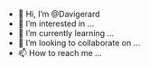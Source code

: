 - 👋 Hi, I’m @Davigerard
- 👀 I’m interested in ...
- 🌱 I’m currently learning ...
- 💞️ I’m looking to collaborate on ...
- 📫 How to reach me ...

<!---
Davigerard/Davigerard is a ✨ special ✨ repository because its `README.md` (this file) appears on your GitHub profile.
You can click the Preview link to take a look at your changes.
--->
